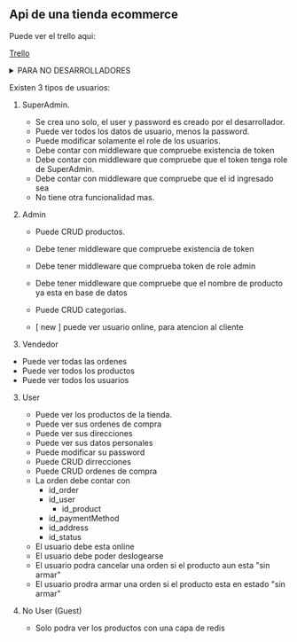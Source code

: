## Api de una tienda ecommerce

Puede ver el trello aqui:

[Trello](https://trello.com/b/sTSXIfQZ/backlog)

<details>
<summary>PARA NO DESARROLLADORES  </summary>
<br>
</details>

Existen 3 tipos de usuarios:

1. SuperAdmin.

   - Se crea uno solo, el user y password es creado por el desarrollador.
   - Puede ver todos los datos de usuario, menos la password.
   - Puede modificar solamente el role de los usuarios.
   - Debe contar con middleware que compruebe existencia de token
   - Debe contar con middleware que compruebe que el token tenga role de SuperAdmin.
   - Debe contar con middleware que compruebe que el id ingresado sea
   - No tiene otra funcionalidad mas.

2. Admin

   - Puede CRUD productos.
   - Debe tener middleware que compruebe existencia de token
   - Debe tener middleware que comprueba token de role admin
   - Debe tener middleware que compruebe que el nombre de producto ya esta en base de datos
   - Puede CRUD categorias.

   - [ new ] puede ver usuario online, para atencion al cliente

3. Vendedor

- Puede ver todas las ordenes
- Puede ver todos los productos
- Puede ver todos los usuarios

3. User

   - Puede ver los productos de la tienda.
   - Puede ver sus ordenes de compra
   - Puede ver sus direcciones
   - Puede ver sus datos personales
   - Puede modificar su password
   - Puede CRUD dirrecciones
   - Puede CRUD ordenes de compra
   - La orden debe contar con
     - id_order
     - id_user
       - id_product
     - id_paymentMethod
     - id_address
     - id_status
   - El usuario debe esta online
   - El usuario debe poder deslogearse
   - El usuario podra cancelar una orden si el producto aun esta "sin armar"
   - El usuario prodra armar una orden si el producto esta en estado "sin armar"

4. No User (Guest)
   - Solo podra ver los productos con una capa de redis
